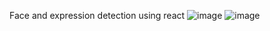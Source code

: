 Face and expression detection using react 
![image](https://user-images.githubusercontent.com/47308272/200186870-3e51ac8b-958b-40d4-a6a7-c5610fae8cf0.png)
![image](https://user-images.githubusercontent.com/47308272/200187117-afb04297-d5da-413a-b453-8baf26674436.png)
